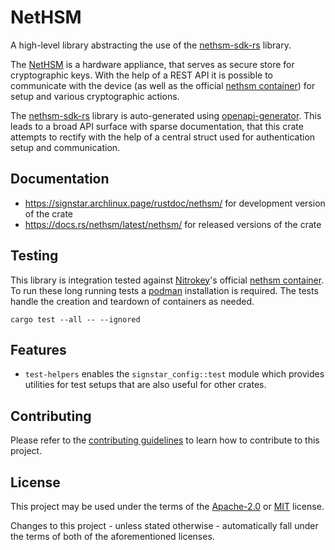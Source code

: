 # NetHSM

A high-level library abstracting the use of the [nethsm-sdk-rs] library.

The [NetHSM] is a hardware appliance, that serves as secure store for cryptographic keys.
With the help of a REST API it is possible to communicate with the device (as well as the official [nethsm container]) for setup and various cryptographic actions.

The [nethsm-sdk-rs] library is auto-generated using [openapi-generator].
This leads to a broad API surface with sparse documentation, that this crate attempts to rectify with the help of a central struct used for authentication setup and communication.

## Documentation

- <https://signstar.archlinux.page/rustdoc/nethsm/> for development version of the crate
- <https://docs.rs/nethsm/latest/nethsm/> for released versions of the crate

## Testing

This library is integration tested against [Nitrokey]'s official [nethsm container].
To run these long running tests a [podman] installation is required.
The tests handle the creation and teardown of containers as needed.

```shell
cargo test --all -- --ignored
```

## Features

- `test-helpers` enables the `signstar_config::test` module which provides utilities for test setups that are also useful for other crates.

## Contributing

Please refer to the [contributing guidelines] to learn how to contribute to this project.

## License

This project may be used under the terms of the [Apache-2.0] or [MIT] license.

Changes to this project - unless stated otherwise - automatically fall under the terms of both of the aforementioned licenses.

[Apache-2.0]: https://www.apache.org/licenses/LICENSE-2.0
[MIT]: https://opensource.org/licenses/MIT
[contributing guidelines]: ../CONTRIBUTING.md
[nethsm-sdk-rs]: https://crates.io/crates/nethsm-sdk-rs
[NetHSM]: https://www.nitrokey.com/products/nethsm
[Nitrokey]: https://nitrokey.com
[nethsm container]: https://hub.docker.com/r/nitrokey/nethsm
[podman]: https://podman.io/
[systemd]: https://systemd.io/
[openapi-generator]: https://openapi-generator.tech/
